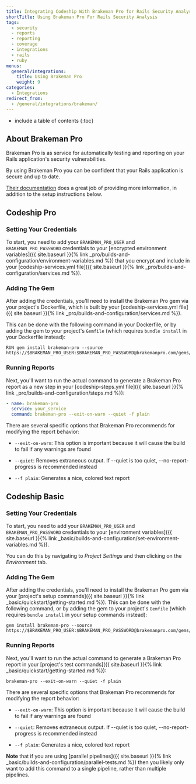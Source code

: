 ```yaml
---
title: Integrating Codeship With Brakeman Pro for Rails Security Analysis
shortTitle: Using Brakeman Pro For Rails Security Analysis
tags:
  - security
  - reports
  - reporting
  - coverage
  - integrations
  - rails
  - ruby
menus:
  general/integrations:
    title: Using Brakeman Pro
    weight: 9
categories:
  - Integrations    
redirect_from:
  - /general/integrations/brakeman/
---
```


* include a table of contents
{:toc}

## About Brakeman Pro

Brakeman Pro is as service for automatically testing and reporting on your Rails application's security vulnerabilities.

By using Brakeman Pro you can be confident that your Rails application is secure and up to date.

[Their documentation](https://brakemanpro.com/docs) does a great job of providing more information, in addition to the setup instructions below.

## Codeship Pro

### Setting Your Credentials

To start, you need to add your `BRAKEMAN_PRO_USER` and `BRAKEMAN_PRO_PASSWORD` credentials to your [encrypted environment variables]({{ site.baseurl }}{% link _pro/builds-and-configuration/environment-variables.md %}) that you encrypt and include in your [codeship-services.yml file]({{ site.baseurl }}{% link _pro/builds-and-configuration/services.md %}).

### Adding The Gem

After adding the credentials, you'll need to install the Brakeman Pro gem via your project's Dockerfile, which is built by your [codeship-services.yml file]({{ site.baseurl }}{% link _pro/builds-and-configuration/services.md %}).

This can be done with the following command in your Dockerfile, or by adding the gem to your project's `Gemfile` (which requires `bundle install` in your Dockerfile instead):

```shell
RUN gem install brakeman-pro --source https://$BRAKEMAN_PRO_USER:$BRAKEMAN_PRO_PASSWORD@brakemanpro.com/gems/
```

### Running Reports

Next, you'll want to run the actual command to generate a Brakeman Pro report as a new step in your [codeship-steps.yml file]({{ site.baseurl }}{% link _pro/builds-and-configuration/steps.md %}):

```yaml
- name: brakeman-pro
  service: your_service
  command: brakeman-pro --exit-on-warn --quiet -f plain
```

There are several specific options that Brakeman Pro recommends for modifying the report behavior:

- `--exit-on-warn`: This option is important because it will cause the build to fail if any warnings are found

- `--quiet`: Removes extraneous output. If --quiet is too quiet, --no-report-progress is recommended instead

- `--f plain`: Generates a nice, colored text report

## Codeship Basic

### Setting Your Credentials

To start, you need to add your `BRAKEMAN_PRO_USER` and `BRAKEMAN_PRO_PASSWORD` credentials to your [environment variables]({{ site.baseurl }}{% link _basic/builds-and-configuration/set-environment-variables.md %}).

You can do this by navigating to _Project Settings_ and then clicking on the _Environment_ tab.

### Adding The Gem

After adding the credentials, you'll need to install the Brakeman Pro gem via your [project's setup commands]({{ site.baseurl }}{% link _basic/quickstart/getting-started.md %}). This can be done with the following command, or by adding the gem to your project's `Gemfile` (which requires `bundle install` in your setup commands instead):

```shell
gem install brakeman-pro --source https://$BRAKEMAN_PRO_USER:$BRAKEMAN_PRO_PASSWORD@brakemanpro.com/gems/
```

### Running Reports

Next, you'll want to run the actual command to generate a Brakeman Pro report in your [project's test commands]({{ site.baseurl }}{% link _basic/quickstart/getting-started.md %}):

```shell
brakeman-pro --exit-on-warn --quiet -f plain
```

There are several specific options that Brakeman Pro recommends for modifying the report behavior:

- `--exit-on-warn`: This option is important because it will cause the build to fail if any warnings are found

- `--quiet`: Removes extraneous output. If --quiet is too quiet, --no-report-progress is recommended instead

- `--f plain`: Generates a nice, colored text report

**Note** that if you are using [parallel pipelines]({{ site.baseurl }}{% link _basic/builds-and-configuration/parallel-tests.md %}) then you likely only want to add this command to a single pipeline, rather than multiple pipelines.
